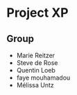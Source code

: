 # Project XP

## Group

- Marie Reitzer
- Steve de Rose
- Quentin Loeb
- faye mouhamadou
- Mélissa Untz 
